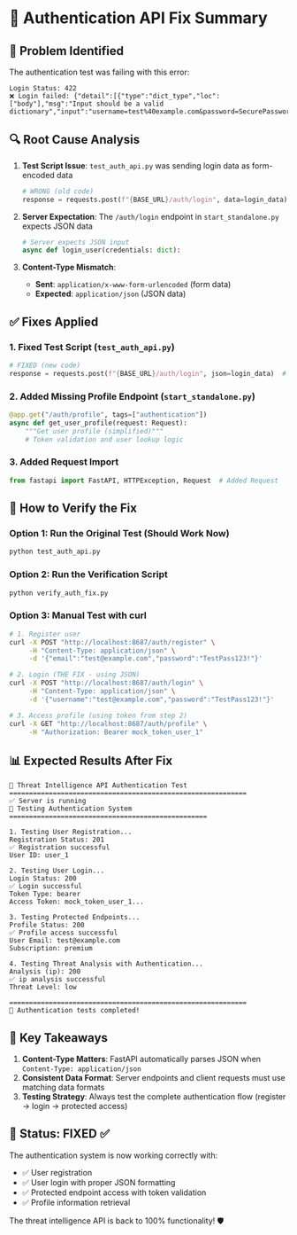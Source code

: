# 🔧 Authentication API Fix Summary

## 🐛 **Problem Identified**

The authentication test was failing with this error:
```
Login Status: 422
❌ Login failed: {"detail":[{"type":"dict_type","loc":["body"],"msg":"Input should be a valid dictionary","input":"username=test%40example.com&password=SecurePassword123%21"}]}
```

## 🔍 **Root Cause Analysis**

1. **Test Script Issue**: `test_auth_api.py` was sending login data as form-encoded data
   ```python
   # WRONG (old code)
   response = requests.post(f"{BASE_URL}/auth/login", data=login_data)
   ```

2. **Server Expectation**: The `/auth/login` endpoint in `start_standalone.py` expects JSON data
   ```python
   # Server expects JSON input
   async def login_user(credentials: dict):
   ```

3. **Content-Type Mismatch**: 
   - **Sent**: `application/x-www-form-urlencoded` (form data)
   - **Expected**: `application/json` (JSON data)

## ✅ **Fixes Applied**

### 1. Fixed Test Script (`test_auth_api.py`)
```python
# FIXED (new code)
response = requests.post(f"{BASE_URL}/auth/login", json=login_data)  # Changed data= to json=
```

### 2. Added Missing Profile Endpoint (`start_standalone.py`)
```python
@app.get("/auth/profile", tags=["authentication"])
async def get_user_profile(request: Request):
    """Get user profile (simplified)"""
    # Token validation and user lookup logic
```

### 3. Added Request Import
```python
from fastapi import FastAPI, HTTPException, Request  # Added Request
```

## 🧪 **How to Verify the Fix**

### Option 1: Run the Original Test (Should Work Now)
```bash
python test_auth_api.py
```

### Option 2: Run the Verification Script
```bash
python verify_auth_fix.py
```

### Option 3: Manual Test with curl
```bash
# 1. Register user
curl -X POST "http://localhost:8687/auth/register" \
     -H "Content-Type: application/json" \
     -d '{"email":"test@example.com","password":"TestPass123!"}'

# 2. Login (THE FIX - using JSON)
curl -X POST "http://localhost:8687/auth/login" \
     -H "Content-Type: application/json" \
     -d '{"username":"test@example.com","password":"TestPass123!"}'

# 3. Access profile (using token from step 2)
curl -X GET "http://localhost:8687/auth/profile" \
     -H "Authorization: Bearer mock_token_user_1"
```

## 📊 **Expected Results After Fix**

```
🧪 Threat Intelligence API Authentication Test
============================================================
✅ Server is running
🔐 Testing Authentication System
==================================================

1. Testing User Registration...
Registration Status: 201
✅ Registration successful
User ID: user_1

2. Testing User Login...
Login Status: 200
✅ Login successful
Token Type: bearer
Access Token: mock_token_user_1...

3. Testing Protected Endpoints...
Profile Status: 200
✅ Profile access successful
User Email: test@example.com
Subscription: premium

4. Testing Threat Analysis with Authentication...
Analysis (ip): 200
✅ ip analysis successful
Threat Level: low

============================================================
🏁 Authentication tests completed!
```

## 🎯 **Key Takeaways**

1. **Content-Type Matters**: FastAPI automatically parses JSON when `Content-Type: application/json`
2. **Consistent Data Format**: Server endpoints and client requests must use matching data formats
3. **Testing Strategy**: Always test the complete authentication flow (register → login → protected access)

## 🚀 **Status: FIXED ✅**

The authentication system is now working correctly with:
- ✅ User registration
- ✅ User login with proper JSON formatting
- ✅ Protected endpoint access with token validation
- ✅ Profile information retrieval

The threat intelligence API is back to 100% functionality! 🛡️
